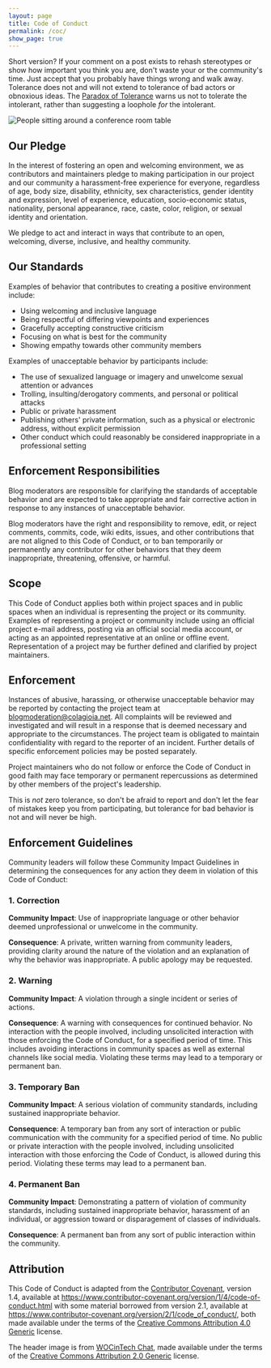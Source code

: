 ```yaml
---
layout: page
title: Code of Conduct
permalink: /coc/
show_page: true
---
```


Short version?  If your comment on a post exists to rehash stereotypes or show how important you think you are, don't waste your or the community's time.  Just accept that you probably have things wrong and walk away.  Tolerance does not and will not extend to tolerance of bad actors or obnoxious ideas.  The [Paradox of Tolerance](https://en.wikipedia.org/wiki/Paradox_of_tolerance) warns us not to tolerate the intolerant, rather than suggesting a loophole *for* the intolerant.

![People sitting around a conference room table](/blog/assets/25900843762_10681cb9f9_k.jpg "Community")

## Our Pledge

In the interest of fostering an open and welcoming environment, we as contributors and maintainers pledge to making participation in our project and our community a harassment-free experience for everyone, regardless of age, body size, disability, ethnicity, sex characteristics, gender identity and expression, level of experience, education, socio-economic status, nationality, personal appearance, race, caste, color, religion, or sexual identity and orientation.

We pledge to act and interact in ways that contribute to an open, welcoming, diverse, inclusive, and healthy community.

## Our Standards

Examples of behavior that contributes to creating a positive environment include:

 * Using welcoming and inclusive language
 * Being respectful of differing viewpoints and experiences
 * Gracefully accepting constructive criticism
 * Focusing on what is best for the community
 * Showing empathy towards other community members

Examples of unacceptable behavior by participants include:

 * The use of sexualized language or imagery and unwelcome sexual attention or advances
 * Trolling, insulting/derogatory comments, and personal or political attacks
 * Public or private harassment
 * Publishing others' private information, such as a physical or electronic address, without explicit permission
 * Other conduct which could reasonably be considered inappropriate in a professional setting

## Enforcement Responsibilities

Blog moderators are responsible for clarifying the standards of acceptable behavior and are expected to take appropriate and fair corrective action in response to any instances of unacceptable behavior.

Blog moderators have the right and responsibility to remove, edit, or reject comments, commits, code, wiki edits, issues, and other contributions that are not aligned to this Code of Conduct, or to ban temporarily or permanently any contributor for other behaviors that they deem inappropriate, threatening, offensive, or harmful.

## Scope

This Code of Conduct applies both within project spaces and in public spaces when an individual is representing the project or its community. Examples of representing a project or community include using an official project e-mail address, posting via an official social media account, or acting as an appointed representative at an online or offline event. Representation of a project may be further defined and clarified by project maintainers.

## Enforcement

Instances of abusive, harassing, or otherwise unacceptable behavior may be reported by contacting the project team at <blogmoderation@colagioia.net>. All complaints will be reviewed and investigated and will result in a response that is deemed necessary and appropriate to the circumstances. The project team is obligated to maintain confidentiality with regard to the reporter of an incident. Further details of specific enforcement policies may be posted separately.

Project maintainers who do not follow or enforce the Code of Conduct in good faith may face temporary or permanent repercussions as determined by other members of the project's leadership.

This is *not* zero tolerance, so don't be afraid to report and don't let the fear of mistakes keep you from participating, but tolerance for bad behavior is not and will never be high.

## Enforcement Guidelines

Community leaders will follow these Community Impact Guidelines in determining the consequences for any action they deem in violation of this Code of Conduct:

### 1\. Correction

**Community Impact**: Use of inappropriate language or other behavior deemed unprofessional or unwelcome in the community.

**Consequence**: A private, written warning from community leaders, providing clarity around the nature of the violation and an explanation of why the behavior was inappropriate. A public apology may be requested.

### 2\. Warning

**Community Impact**: A violation through a single incident or series of actions.

**Consequence**: A warning with consequences for continued behavior. No interaction with the people involved, including unsolicited interaction with those enforcing the Code of Conduct, for a specified period of time. This includes avoiding interactions in community spaces as well as external channels like social media. Violating these terms may lead to a temporary or permanent ban.

### 3\. Temporary Ban

**Community Impact**: A serious violation of community standards, including sustained inappropriate behavior.

**Consequence**: A temporary ban from any sort of interaction or public communication with the community for a specified period of time. No public or private interaction with the people involved, including unsolicited interaction with those enforcing the Code of Conduct, is allowed during this period. Violating these terms may lead to a permanent ban.

### 4\. Permanent Ban

**Community Impact**: Demonstrating a pattern of violation of community standards, including sustained inappropriate behavior, harassment of an individual, or aggression toward or disparagement of classes of individuals.

**Consequence**: A permanent ban from any sort of public interaction within the community.

## Attribution

This Code of Conduct is adapted from the [Contributor Covenant](https://www.contributor-covenant.org/), version 1.4, available at <https://www.contributor-covenant.org/version/1/4/code-of-conduct.html> with some material borrowed from version 2.1, available at <https://www.contributor-covenant.org/version/2/1/code_of_conduct/>, both made available under the terms of the [Creative Commons Attribution 4.0 Generic](https://creativecommons.org/licenses/by/4.0/) license.

The header image is from [WOCinTech Chat](https://www.flickr.com/photos/wocintechchat/25900843762/), made available under the terms of the [Creative Commons Attribution 2.0 Generic](https://creativecommons.org/licenses/by/2.0/) license.

[homepage]: https://www.contributor-covenant.org
